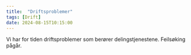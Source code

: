 ```yaml
---
title:  "Driftsproblemer"
tags: [Drift]
date: 2024-08-15T10:15:00
---
```

 Vi har for tiden driftsproblemer som berører delingstjenestene. Feilsøking pågår.
